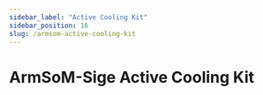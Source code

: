 ```yaml
---
sidebar_label: "Active Cooling Kit"
sidebar_position: 16
slug: /armsom-active-cooling-kit
---
```

# ArmSoM-Sige Active Cooling Kit